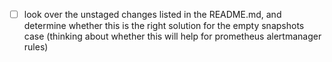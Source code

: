 - [ ] look over the unstaged changes listed in the README.md, and determine whether this is the right solution for the empty snapshots case (thinking about whether this will help for prometheus alertmanager rules)
